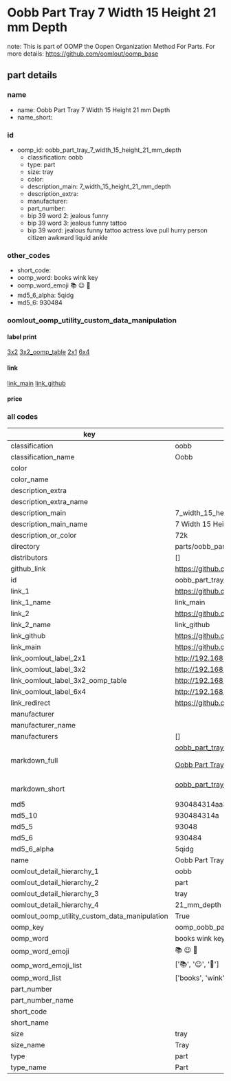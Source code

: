# Oobb Part Tray 7 Width 15 Height 21 mm Depth  

note: This is part of OOMP the Oopen Organization Method For Parts. For more details: https://github.com/oomlout/oomp_base

##  part details
  







### name
* name: Oobb Part Tray 7 Width 15 Height 21 mm Depth
* name_short: 
### id
* oomp_id: oobb_part_tray_7_width_15_height_21_mm_depth
  * classification: oobb
  * type: part
  * size: tray
  * color: 
  * description_main: 7_width_15_height_21_mm_depth
  * description_extra: 
  * manufacturer: 
  * part_number: 
  * bip 39 word 2: jealous funny
  * bip 39 word 3: jealous funny tattoo
  * bip 39 word: jealous funny tattoo actress love pull hurry person citizen awkward liquid ankle

### other_codes
* short_code: 
* oomp_word: books wink key
* oomp_word_emoji :books: :wink: :key:
* md5_6_alpha: 5qidg
* md5_6: 930484






### oomlout_oomp_utility_custom_data_manipulation
#### label print
[3x2](http://192.168.1.245:1112/?label=oomp%205qidg)
[3x2_oomp_table](http://192.168.1.108:1112/?label=oomp%205qidg)
[2x1](http://192.168.1.242:1112/?label=oomp%205qidg)
[6x4](http://192.168.1.55:1112/?label=oomp%205qidg)    

#### link

[link_main](https://github.com/oomlout/oomlout_oomp_version_1_messy/tree/main/parts/oobb_part_tray_7_width_15_height_21_mm_depth) [link_github](https://github.com/oomlout/oomlout_oomp_version_1_messy/tree/main/parts/oobb_part_tray_7_width_15_height_21_mm_depth)                             

#### price







### all codes 
| key | value |  
| --- | --- |  
| classification | oobb |  
| classification_name | Oobb |  
| color |  |  
| color_name |  |  
| description_extra |  |  
| description_extra_name |  |  
| description_main | 7_width_15_height_21_mm_depth |  
| description_main_name | 7 Width 15 Height 21 mm Depth |  
| description_or_color | 72k |  
| directory | parts/oobb_part_tray_7_width_15_height_21_mm_depth |  
| distributors | [] |  
| github_link | https://github.com/oomlout/oomlout_oomp_part_src/tree/main/parts/oobb_part_tray_7_width_15_height_21_mm_depth |  
| id | oobb_part_tray_7_width_15_height_21_mm_depth |  
| link_1 | https://github.com/oomlout/oomlout_oomp_version_1_messy/tree/main/parts/oobb_part_tray_7_width_15_height_21_mm_depth |  
| link_1_name | link_main |  
| link_2 | https://github.com/oomlout/oomlout_oomp_version_1_messy/tree/main/parts/oobb_part_tray_7_width_15_height_21_mm_depth |  
| link_2_name | link_github |  
| link_github | https://github.com/oomlout/oomlout_oomp_version_1_messy/tree/main/parts/oobb_part_tray_7_width_15_height_21_mm_depth |  
| link_main | https://github.com/oomlout/oomlout_oomp_version_1_messy/tree/main/parts/oobb_part_tray_7_width_15_height_21_mm_depth |  
| link_oomlout_label_2x1 | http://192.168.1.242:1112/?label=oomp%205qidg |  
| link_oomlout_label_3x2 | http://192.168.1.245:1112/?label=oomp%205qidg |  
| link_oomlout_label_3x2_oomp_table | http://192.168.1.108:1112/?label=oomp%205qidg |  
| link_oomlout_label_6x4 | http://192.168.1.55:1112/?label=oomp%205qidg |  
| link_redirect | https://github.com/oomlout/oomlout_oomp_version_1_messy/tree/main/parts/oobb_part_tray_7_width_15_height_21_mm_depth |  
| manufacturer |  |  
| manufacturer_name |  |  
| manufacturers | [] |  
| markdown_full | [oobb_part_tray_7_width_15_height_21_mm_depth](none)<br>[](none)<br>[Oobb Part Tray 7 Width 15 Height 21 Mm Depth](none)<br><br> |  
| markdown_short | [oobb_part_tray_7_width_15_height_21_mm_depth](none)<br><br> |  
| md5 | 930484314aa34df6b542302dbc978bbc |  
| md5_10 | 930484314a |  
| md5_5 | 93048 |  
| md5_6 | 930484 |  
| md5_6_alpha | 5qidg |  
| name | Oobb Part Tray 7 Width 15 Height 21 mm Depth |  
| oomlout_detail_hierarchy_1 | oobb |  
| oomlout_detail_hierarchy_2 | part |  
| oomlout_detail_hierarchy_3 | tray |  
| oomlout_detail_hierarchy_4 | 21_mm_depth |  
| oomlout_oomp_utility_custom_data_manipulation | True |  
| oomp_key | oomp_oobb_part_tray_7_width_15_height_21_mm_depth |  
| oomp_word | books wink key |  
| oomp_word_emoji | :books: :wink: :key: |  
| oomp_word_emoji_list | [':books:', ':wink:', ':key:'] |  
| oomp_word_list | ['books', 'wink', 'key'] |  
| part_number |  |  
| part_number_name |  |  
| short_code |  |  
| short_name |  |  
| size | tray |  
| size_name | Tray |  
| type | part |  
| type_name | Part |  
